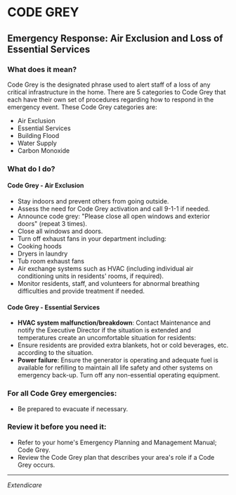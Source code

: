 # CODE GREY
## Emergency Response: Air Exclusion and Loss of Essential Services

### What does it mean?
Code Grey is the designated phrase used to alert staff of a loss of any critical infrastructure in the home. There are 5 categories to Code Grey that each have their own set of procedures regarding how to respond in the emergency event. These Code Grey categories are:
- Air Exclusion
- Essential Services
- Building Flood
- Water Supply
- Carbon Monoxide

### What do I do?

#### Code Grey - Air Exclusion
- Stay indoors and prevent others from going outside.
- Assess the need for Code Grey activation and call 9-1-1 if needed.
- Announce code grey: "Please close all open windows and exterior doors" (repeat 3 times).
- Close all windows and doors.
- Turn off exhaust fans in your department including:
- Cooking hoods
- Dryers in laundry
- Tub room exhaust fans
- Air exchange systems such as HVAC (including individual air conditioning units in residents' rooms, if required).
- Monitor residents, staff, and volunteers for abnormal breathing difficulties and provide treatment if needed.

#### Code Grey - Essential Services
- **HVAC system malfunction/breakdown**: Contact Maintenance and notify the Executive Director if the situation is extended and temperatures create an uncomfortable situation for residents:
- Ensure residents are provided extra blankets, hot or cold beverages, etc. according to the situation.
- **Power failure**: Ensure the generator is operating and adequate fuel is available for refilling to maintain all life safety and other systems on emergency back-up. Turn off any non-essential operating equipment.

### For all Code Grey emergencies:
- Be prepared to evacuate if necessary.

### Review it before you need it:
- Refer to your home's Emergency Planning and Management Manual; Code Grey.
- Review the Code Grey plan that describes your area's role if a Code Grey occurs.

----

*Extendicare*